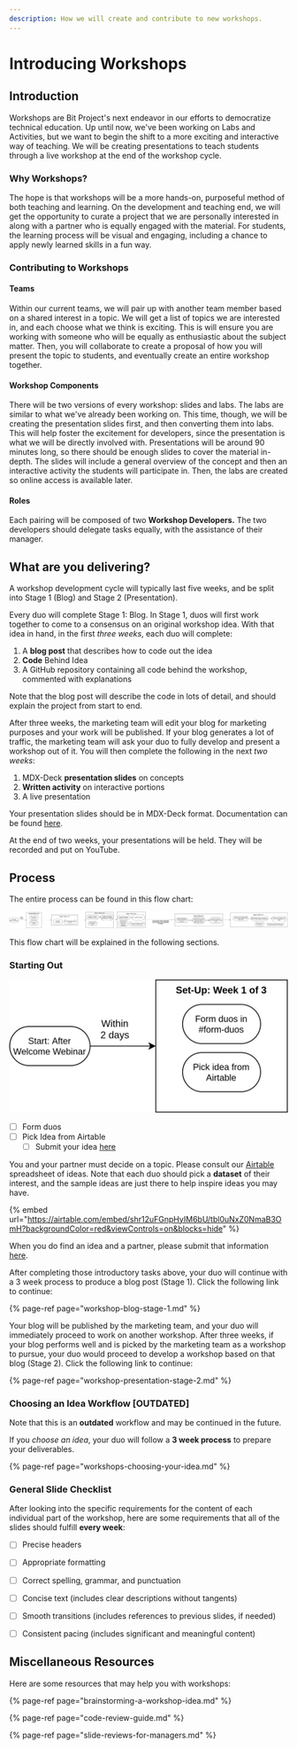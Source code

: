 ```yaml
---
description: How we will create and contribute to new workshops.
---
```


# Introducing Workshops

## Introduction

Workshops are Bit Project's next endeavor in our efforts to democratize technical education. Up until now, we've been working on Labs and Activities, but we want to begin the shift to a more exciting and interactive way of teaching. We will be creating presentations to teach students through a live workshop at the end of the workshop cycle.

### Why Workshops?

The hope is that workshops will be a more hands-on, purposeful method of both teaching and learning. On the development and teaching end, we will get the opportunity to curate a project that we are personally interested in along with a partner who is equally engaged with the material. For students, the learning process will be visual and engaging, including a chance to apply newly learned skills in a fun way.

### Contributing to Workshops

#### Teams

Within our current teams, we will pair up with another team member based on a shared interest in a topic. We will get a list of topics we are interested in, and each choose what we think is exciting. This is will ensure you are working with someone who will be equally as enthusiastic about the subject matter. Then, you will collaborate to create a proposal of how you will present the topic to students, and eventually create an entire workshop together.

#### Workshop Components

There will be two versions of every workshop: slides and labs. The labs are similar to what we've already been working on. This time, though, we will be creating the presentation slides first, and then converting them into labs. This will help foster the excitement for developers, since the presentation is what we will be directly involved with. Presentations will be around 90 minutes long, so there should be enough slides to cover the material in-depth. The slides will include a general overview of the concept and then an interactive activity the students will participate in. Then, the labs are created so online access is available later.

#### Roles

Each pairing will be composed of two **Workshop Developers.** The two developers should delegate tasks equally, with the assistance of their manager.

## What are you delivering?

A workshop development cycle will typically last five weeks, and be split into Stage 1 \(Blog\) and Stage 2 \(Presentation\).

Every duo will complete Stage 1: Blog. In Stage 1, duos will first work together to come to a consensus on an original workshop idea. With that idea in hand, in the first _three weeks_, each duo will complete:

1. A **blog post** that describes how to code out the idea
2. **Code** Behind Idea 
3. A GitHub repository containing all code behind the workshop, commented with explanations

 Note that the blog post will describe the code in lots of detail, and should explain the project from start to end.

After three weeks, the marketing team will edit your blog for marketing purposes and your work will be published. If your blog generates a lot of traffic, the marketing team will ask your duo to fully develop and present a workshop out of it. You will then complete the following in the next _two weeks_:

1. MDX-Deck **presentation slides** on concepts
2. **Written activity** on interactive portions
3. A live presentation 

Your presentation slides should be in MDX-Deck format. Documentation can be found [here](https://github.com/bitprj/mdx-deck). 

At the end of two weeks, your presentations will be held. They will be recorded and put on YouTube.

## Process

The entire process can be found in this flow chart:

![Workshop Development Flowchart](../../../.gitbook/assets/devrel-flowchart.png)

This flow chart will be explained in the following sections.

### Starting Out

![](../../../.gitbook/assets/devrel-flowchart-page-2.png)

* [ ] Form duos
* [ ] Pick Idea from Airtable
  * [ ] Submit your idea [here](https://airtable.com/shruXimvJ7sjubAId)

You and your partner must decide on a topic. Please consult our [Airtable](https://airtable.com/shr12uFGnpHyIM6bU) spreadsheet of ideas. Note that each duo should pick a **dataset** of their interest, and the sample ideas are just there to help inspire ideas you may have.

{% embed url="https://airtable.com/embed/shr12uFGnpHyIM6bU/tbl0uNxZ0NmaB3OmH?backgroundColor=red&viewControls=on&blocks=hide" %}

When you do find an idea and a partner, please submit that information [here](https://airtable.com/shruXimvJ7sjubAId).

After completing those introductory tasks above, your duo will continue with a 3 week process to produce a blog post \(Stage 1\). Click the following link to continue:

{% page-ref page="workshop-blog-stage-1.md" %}

Your blog will be published by the marketing team, and your duo will immediately proceed to work on another workshop. After three weeks, if your blog performs well and is picked by the marketing team as a workshop to pursue, your duo would proceed to develop a workshop based on that blog \(Stage 2\). Click the following link to continue:

{% page-ref page="workshop-presentation-stage-2.md" %}

### Choosing an Idea Workflow \[OUTDATED\]

Note that this is an **outdated** workflow and may be continued in the future.

If you _choose an idea_, your duo will follow a **3 week process** to prepare your deliverables.

{% page-ref page="workshops-choosing-your-idea.md" %}

### General Slide Checklist

After looking into the specific requirements for the content of each individual part of the workshop, here are some requirements that all of the slides should fulfill **every week**:

* [ ] Precise headers
* [ ] Appropriate formatting 
* [ ] Correct spelling, grammar, and punctuation
* [ ] Concise text \(includes clear descriptions without tangents\)
* [ ] Smooth transitions \(includes references to previous slides, if needed\)
* [ ] Consistent pacing \(includes significant and meaningful content\)



## Miscellaneous Resources

Here are some resources that may help you with workshops:

{% page-ref page="brainstorming-a-workshop-idea.md" %}

{% page-ref page="code-review-guide.md" %}

{% page-ref page="slide-reviews-for-managers.md" %}

